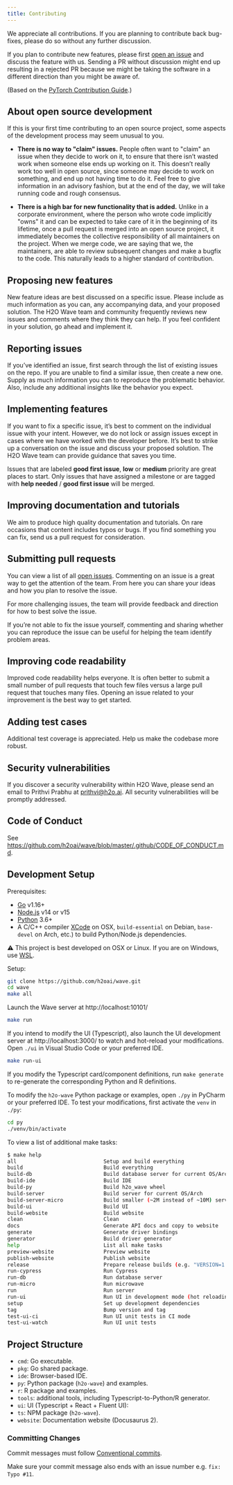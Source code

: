 ```yaml
---
title: Contributing
---
```


We appreciate all contributions. If you are planning to contribute back bug-fixes, please do so without any further discussion.

If you plan to contribute new features, please first [open an issue](https://github.com/h2oai/wave/issues/new/choose) and discuss the feature with us. Sending a PR without discussion might end up resulting in a rejected PR because we might be taking the software in a different direction than you might be aware of.

(Based on the [PyTorch Contribution Guide](https://pytorch.org/docs/stable/community/contribution_guide.html).)

## About open source development

If this is your first time contributing to an open source project, some aspects of the development process may seem unusual to you.

- **There is no way to "claim" issues.** People often want to "claim" an issue when they decide to work on it, to ensure that there isn’t wasted work when someone else ends up working on it. This doesn’t really work too well in open source, since someone may decide to work on something, and end up not having time to do it. Feel free to give information in an advisory fashion, but at the end of the day, we will take running code and rough consensus.

- **There is a high bar for new functionality that is added.** Unlike in a corporate environment, where the person who wrote code implicitly "owns" it and can be expected to take care of it in the beginning of its lifetime, once a pull request is merged into an open source project, it immediately becomes the collective responsibility of all maintainers on the project. When we merge code, we are saying that we, the maintainers, are able to review subsequent changes and make a bugfix to the code. This naturally leads to a higher standard of contribution.

## Proposing new features

New feature ideas are best discussed on a specific issue. Please include as much information as you can, any accompanying data, and your proposed solution. The H2O Wave team and community frequently reviews new issues and comments where they think they can help. If you feel confident in your solution, go ahead and implement it.

## Reporting issues

If you’ve identified an issue, first search through the list of existing issues on the repo. If you are unable to find a similar issue, then create a new one. Supply as much information you can to reproduce the problematic behavior. Also, include any additional insights like the behavior you expect.

## Implementing features

If you want to fix a specific issue, it’s best to comment on the individual issue with your intent. However, we do not lock or assign issues except in cases where we have worked with the developer before. It’s best to strike up a conversation on the issue and discuss your proposed solution. The H2O Wave team can provide guidance that saves you time.

Issues that are labeled **good first issue**, **low** or **medium** priority are great places to start. Only issues that have assigned a milestone or are tagged with **help needed** / **good first issue** will be merged.

## Improving documentation and tutorials

We aim to produce high quality documentation and tutorials. On rare occasions that content includes typos or bugs. If you find something you can fix, send us a pull request for consideration.

## Submitting pull requests

You can view a list of all [open issues](https://github.com/h2oai/wave/issues). Commenting on an issue is a great way to get the attention of the team. From here you can share your ideas and how you plan to resolve the issue.

For more challenging issues, the team will provide feedback and direction for how to best solve the issue.

If you’re not able to fix the issue yourself, commenting and sharing whether you can reproduce the issue can be useful for helping the team identify problem areas.

## Improving code readability

Improved code readability helps everyone. It is often better to submit a small number of pull requests that touch few files versus a large pull request that touches many files. Opening an issue related to your improvement is the best way to get started.

## Adding test cases

Additional test coverage is appreciated.  Help us make the codebase more robust.

## Security vulnerabilities

If you discover a security vulnerability within H2O Wave, please send an email to Prithvi Prabhu at prithvi@h2o.ai. All security vulnerabilities will be promptly addressed.

## Code of Conduct

See https://github.com/h2oai/wave/blob/master/.github/CODE_OF_CONDUCT.md.

## Development Setup

Prerequisites:

- [Go](https://golang.org/) v1.16+
- [Node.js](http://nodejs.org) v14 or v15
- [Python](https://www.python.org/) 3.6+
- A C/C++ compiler [XCode](https://developer.apple.com/xcode/) on OSX, `build-essential` on Debian, `base-devel` on Arch, etc.) to build Python/Node.js dependencies.

:warning: This project is best developed on OSX or Linux. If you are on Windows, use [WSL](https://docs.microsoft.com/en-us/windows/wsl/about).

Setup:

``` bash
git clone https://github.com/h2oai/wave.git
cd wave
make all
```

Launch the Wave server at http://localhost:10101/

``` bash
make run
```

If you intend to modify the UI (Typescript), also launch the UI development server at http://localhost:3000/ to watch and hot-reload your modifications. Open `./ui` in Visual Studio Code or your preferred IDE.

``` bash
make run-ui
```

If you modify the Typescript card/component definitions, run `make generate` to re-generate the corresponding Python and R definitions.

To modify the `h2o-wave` Python package or examples, open `./py` in PyCharm or your preferred IDE. To test your modifications, first activate the `venv` in `./py`:

``` bash
cd py
./venv/bin/activate
```

To view a list of additional make tasks:

```bash
$ make help
all                            Setup and build everything
build                          Build everything
build-db                       Build database server for current OS/Arch
build-ide                      Build IDE
build-py                       Build h2o_wave wheel
build-server                   Build server for current OS/Arch
build-server-micro             Build smaller (~2M instead of ~10M) server executable
build-ui                       Build UI
build-website                  Build website
clean                          Clean
docs                           Generate API docs and copy to website
generate                       Generate driver bindings
generator                      Build driver generator
help                           List all make tasks
preview-website                Preview website
publish-website                Publish website
release                        Prepare release builds (e.g. "VERSION=1.2.3 make release)"
run-cypress                    Run Cypress
run-db                         Run database server
run-micro                      Run microwave
run                            Run server
run-ui                         Run UI in development mode (hot reloading)
setup                          Set up development dependencies
tag                            Bump version and tag
test-ui-ci                     Run UI unit tests in CI mode
test-ui-watch                  Run UI unit tests
```

## Project Structure

- `cmd`: Go executable.
- `pkg`: Go shared package.
- `ide`: Browser-based IDE.
- `py`: Python package (`h2o-wave`) and examples.
- `r`: R package and examples.
- `tools`: additional tools, including Typescript-to-Python/R generator.
- `ui`: UI (Typescript + React + Fluent UI):
- `ts`: NPM package (`h2o-wave`).
- `website`: Documentation website (Docusaurus 2).

### Committing Changes

Commit messages must follow [Conventional commits](https://www.conventionalcommits.org/en/v1.0.0/).

Make sure your commit message also ends with an issue number e.g. `fix: Typo #11`.
